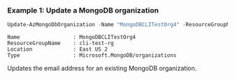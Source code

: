 ### Example 1: Update a MongoDB organization
```powershell
Update-AzMongoDbOrganization -Name "MongoDBCLITestOrg4" -ResourceGroupName "cli-test-rg" -UserEmailAddress "ajaykumar@microsoft.com"
```

```output
Name                 : MongoDBCLITestOrg4
ResourceGroupName    : cli-test-rg
Location             : East US 2
Type                 : Microsoft.MongoDB/organizations
```

Updates the email address for an existing MongoDB organization.

